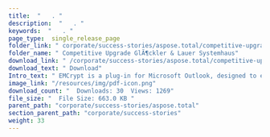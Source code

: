 ```yaml
---
title:  "   . " 
description:  "   . " 
keywords:  "   . " 
page_type:  single_release_page
folder_link: " corporate/success-stories/aspose.total/competitive-upgrade-glÃ¶ckler-&-lauer-systemhaus/"
folder_name: " Competitive Upgrade GlÃ¶ckler & Lauer Systemhaus"
download_link: " /corporate/success-stories/aspose.total/competitive-upgrade-glÃ¶ckler-&-lauer-systemhaus/214969451919418c98a93f479d247b35"
download_text: " Download"
Intro_text: " EMCrypt is a plug-in for Microsoft Outlook, designed to effectively and easily e..."
image_link: "/resources/img/pdf-icon.png"
download_count: "  Downloads: 30  Views: 1269"
file_size: "  File Size: 663.0 KB "
parent_path: "corporate/success-stories/aspose.total"
section_parent_path: "corporate/success-stories"
weight: 33 
---
```




